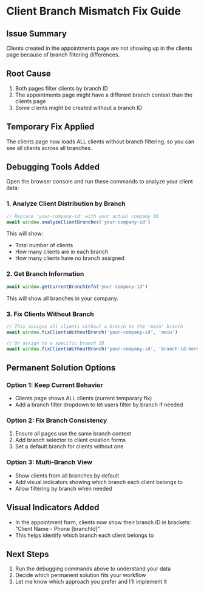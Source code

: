 # Client Branch Mismatch Fix Guide

## Issue Summary
Clients created in the appointments page are not showing up in the clients page because of branch filtering differences.

## Root Cause
1. Both pages filter clients by branch ID
2. The appointments page might have a different branch context than the clients page
3. Some clients might be created without a branch ID

## Temporary Fix Applied
The clients page now loads ALL clients without branch filtering, so you can see all clients across all branches.

## Debugging Tools Added

Open the browser console and run these commands to analyze your client data:

### 1. Analyze Client Distribution by Branch
```javascript
// Replace 'your-company-id' with your actual company ID
await window.analyzeClientBranches('your-company-id')
```
This will show:
- Total number of clients
- How many clients are in each branch
- How many clients have no branch assigned

### 2. Get Branch Information
```javascript
await window.getCurrentBranchInfo('your-company-id')
```
This will show all branches in your company.

### 3. Fix Clients Without Branch
```javascript
// This assigns all clients without a branch to the 'main' branch
await window.fixClientsWithoutBranch('your-company-id', 'main')

// Or assign to a specific branch ID
await window.fixClientsWithoutBranch('your-company-id', 'branch-id-here')
```

## Permanent Solution Options

### Option 1: Keep Current Behavior
- Clients page shows ALL clients (current temporary fix)
- Add a branch filter dropdown to let users filter by branch if needed

### Option 2: Fix Branch Consistency
1. Ensure all pages use the same branch context
2. Add branch selector to client creation forms
3. Set a default branch for clients without one

### Option 3: Multi-Branch View
- Show clients from all branches by default
- Add visual indicators showing which branch each client belongs to
- Allow filtering by branch when needed

## Visual Indicators Added
- In the appointment form, clients now show their branch ID in brackets: "Client Name - Phone [branchId]"
- This helps identify which branch each client belongs to

## Next Steps
1. Run the debugging commands above to understand your data
2. Decide which permanent solution fits your workflow
3. Let me know which approach you prefer and I'll implement it